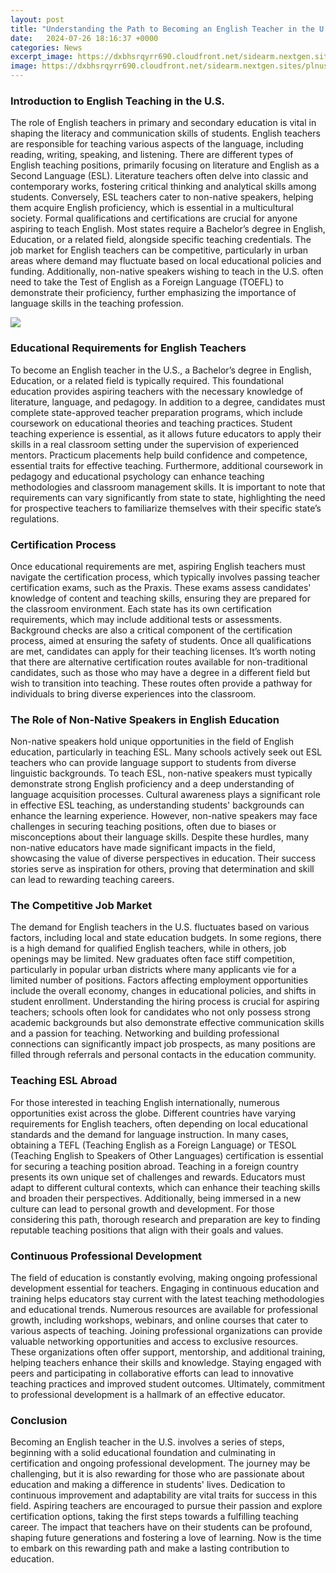 ```yaml
---
layout: post
title: "Understanding the Path to Becoming an English Teacher in the U.S."
date:   2024-07-26 18:16:37 +0000
categories: News
excerpt_image: https://dxbhsrqyrr690.cloudfront.net/sidearm.nextgen.sites/plnusealions.com/images/responsive_2023/default_image.png
image: https://dxbhsrqyrr690.cloudfront.net/sidearm.nextgen.sites/plnusealions.com/images/responsive_2023/default_image.png
---
```


### Introduction to English Teaching in the U.S.
The role of English teachers in primary and secondary education is vital in shaping the literacy and communication skills of students. English teachers are responsible for teaching various aspects of the language, including reading, writing, speaking, and listening. There are different types of English teaching positions, primarily focusing on literature and English as a Second Language (ESL). Literature teachers often delve into classic and contemporary works, fostering critical thinking and analytical skills among students. Conversely, ESL teachers cater to non-native speakers, helping them acquire English proficiency, which is essential in a multicultural society.
Formal qualifications and certifications are crucial for anyone aspiring to teach English. Most states require a Bachelor’s degree in English, Education, or a related field, alongside specific teaching credentials. The job market for English teachers can be competitive, particularly in urban areas where demand may fluctuate based on local educational policies and funding. Additionally, non-native speakers wishing to teach in the U.S. often need to take the Test of English as a Foreign Language (TOEFL) to demonstrate their proficiency, further emphasizing the importance of language skills in the teaching profession.

![](https://dxbhsrqyrr690.cloudfront.net/sidearm.nextgen.sites/plnusealions.com/images/responsive_2023/default_image.png)
### Educational Requirements for English Teachers
To become an English teacher in the U.S., a Bachelor’s degree in English, Education, or a related field is typically required. This foundational education provides aspiring teachers with the necessary knowledge of literature, language, and pedagogy. In addition to a degree, candidates must complete state-approved teacher preparation programs, which include coursework on educational theories and teaching practices. 
Student teaching experience is essential, as it allows future educators to apply their skills in a real classroom setting under the supervision of experienced mentors. Practicum placements help build confidence and competence, essential traits for effective teaching. Furthermore, additional coursework in pedagogy and educational psychology can enhance teaching methodologies and classroom management skills. It is important to note that requirements can vary significantly from state to state, highlighting the need for prospective teachers to familiarize themselves with their specific state’s regulations.
### Certification Process
Once educational requirements are met, aspiring English teachers must navigate the certification process, which typically involves passing teacher certification exams, such as the Praxis. These exams assess candidates' knowledge of content and teaching skills, ensuring they are prepared for the classroom environment. Each state has its own certification requirements, which may include additional tests or assessments. 
Background checks are also a critical component of the certification process, aimed at ensuring the safety of students. Once all qualifications are met, candidates can apply for their teaching licenses. It’s worth noting that there are alternative certification routes available for non-traditional candidates, such as those who may have a degree in a different field but wish to transition into teaching. These routes often provide a pathway for individuals to bring diverse experiences into the classroom.
### The Role of Non-Native Speakers in English Education
Non-native speakers hold unique opportunities in the field of English education, particularly in teaching ESL. Many schools actively seek out ESL teachers who can provide language support to students from diverse linguistic backgrounds. To teach ESL, non-native speakers must typically demonstrate strong English proficiency and a deep understanding of language acquisition processes. 
Cultural awareness plays a significant role in effective ESL teaching, as understanding students' backgrounds can enhance the learning experience. However, non-native speakers may face challenges in securing teaching positions, often due to biases or misconceptions about their language skills. Despite these hurdles, many non-native educators have made significant impacts in the field, showcasing the value of diverse perspectives in education. Their success stories serve as inspiration for others, proving that determination and skill can lead to rewarding teaching careers.
### The Competitive Job Market
The demand for English teachers in the U.S. fluctuates based on various factors, including local and state education budgets. In some regions, there is a high demand for qualified English teachers, while in others, job openings may be limited. New graduates often face stiff competition, particularly in popular urban districts where many applicants vie for a limited number of positions. 
Factors affecting employment opportunities include the overall economy, changes in educational policies, and shifts in student enrollment. Understanding the hiring process is crucial for aspiring teachers; schools often look for candidates who not only possess strong academic backgrounds but also demonstrate effective communication skills and a passion for teaching. Networking and building professional connections can significantly impact job prospects, as many positions are filled through referrals and personal contacts in the education community.
### Teaching ESL Abroad
For those interested in teaching English internationally, numerous opportunities exist across the globe. Different countries have varying requirements for English teachers, often depending on local educational standards and the demand for language instruction. In many cases, obtaining a TEFL (Teaching English as a Foreign Language) or TESOL (Teaching English to Speakers of Other Languages) certification is essential for securing a teaching position abroad.
Teaching in a foreign country presents its own unique set of challenges and rewards. Educators must adapt to different cultural contexts, which can enhance their teaching skills and broaden their perspectives. Additionally, being immersed in a new culture can lead to personal growth and development. For those considering this path, thorough research and preparation are key to finding reputable teaching positions that align with their goals and values.
### Continuous Professional Development
The field of education is constantly evolving, making ongoing professional development essential for teachers. Engaging in continuous education and training helps educators stay current with the latest teaching methodologies and educational trends. Numerous resources are available for professional growth, including workshops, webinars, and online courses that cater to various aspects of teaching.
Joining professional organizations can provide valuable networking opportunities and access to exclusive resources. These organizations often offer support, mentorship, and additional training, helping teachers enhance their skills and knowledge. Staying engaged with peers and participating in collaborative efforts can lead to innovative teaching practices and improved student outcomes. Ultimately, commitment to professional development is a hallmark of an effective educator.
### Conclusion
Becoming an English teacher in the U.S. involves a series of steps, beginning with a solid educational foundation and culminating in certification and ongoing professional development. The journey may be challenging, but it is also rewarding for those who are passionate about education and making a difference in students' lives. 
Dedication to continuous improvement and adaptability are vital traits for success in this field. Aspiring teachers are encouraged to pursue their passion and explore certification options, taking the first steps towards a fulfilling teaching career. The impact that teachers have on their students can be profound, shaping future generations and fostering a love of learning. Now is the time to embark on this rewarding path and make a lasting contribution to education.